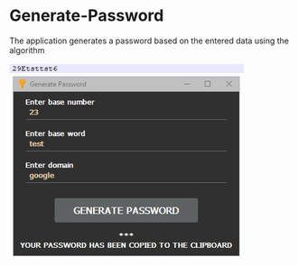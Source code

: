 # Generate-Password
The application generates a password based on the entered data using the algorithm

![Screenshot application](https://github.com/XEGARE/Generate-Password/blob/master/Screenshot%20app.png?raw=true)
